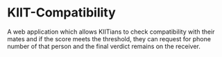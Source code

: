 # KIIT-Compatibility
A web application which allows KIITians to check compatibility with their mates and if the score meets the threshold, they can request for phone number of that person and the final verdict remains on the receiver.
